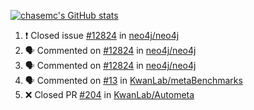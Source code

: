 [![chasemc's GitHub stats](https://github-readme-stats.vercel.app/api?username=chasemc)](https://github.com/anuraghazra/github-readme-stats)


<!--START_SECTION:activity-->
1. ❗️ Closed issue [#12824](https://github.com/neo4j/neo4j/issues/12824) in [neo4j/neo4j](https://github.com/neo4j/neo4j)
2. 🗣 Commented on [#12824](https://github.com/neo4j/neo4j/issues/12824) in [neo4j/neo4j](https://github.com/neo4j/neo4j)
3. 🗣 Commented on [#12824](https://github.com/neo4j/neo4j/issues/12824) in [neo4j/neo4j](https://github.com/neo4j/neo4j)
4. 🗣 Commented on [#13](https://github.com/KwanLab/metaBenchmarks/issues/13) in [KwanLab/metaBenchmarks](https://github.com/KwanLab/metaBenchmarks)
5. ❌ Closed PR [#204](https://github.com/KwanLab/Autometa/pull/204) in [KwanLab/Autometa](https://github.com/KwanLab/Autometa)
<!--END_SECTION:activity-->
